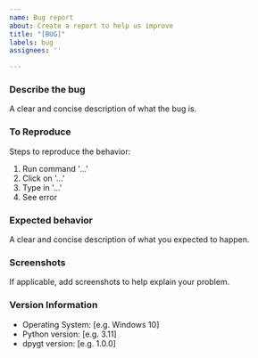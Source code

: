 ```yaml
---
name: Bug report
about: Create a report to help us improve
title: "[BUG]"
labels: bug
assignees: ''

---
```


### Describe the bug

A clear and concise description of what the bug is.

### To Reproduce

Steps to reproduce the behavior:
1. Run command '...'
2. Click on '...'
3. Type in '...'
4. See error

### Expected behavior

A clear and concise description of what you expected to happen.

### Screenshots

If applicable, add screenshots to help explain your problem.

### Version Information

- Operating System: [e.g. Windows 10]
- Python version: [e.g. 3.11]
- dpygt version: [e.g. 1.0.0]
